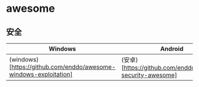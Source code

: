 # awesome


## 安全
|  Windows | Android | Mac |  iOS | Linux | 
| ------- |  ------- | ----| ---- |  ---- |
| (windows)[https://github.com/enddo/awesome-windows-exploitation] |  (安卓)[https://github.com/enddo/android-security-awesome] |  



